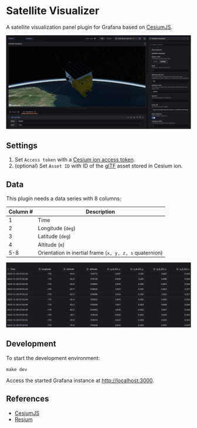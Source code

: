 # Satellite Visualizer

A satellite visualization panel plugin for Grafana based on [CesiumJS](https://cesium.com/platform/cesiumjs/).

![screenshot.png](./src/img/screenshot.png)

## Settings

1. Set `Access token` with a [Cesium ion access token](https://cesium.com/learn/ion/cesium-ion-access-tokens/).
2. (optional) Set `Asset ID` with ID of the [glTF](https://www.khronos.org/gltf/) asset stored in Cesium ion.

## Data

This plugin needs a data series with 8 columns:

| Column # | Description                                             |
| -------- | ------------------------------------------------------- |
| 1        | Time                                                    |
| 2        | Longitude (`deg`)                                       |
| 3        | Latitude (`deg`)                                        |
| 4        | Altitude (`m`)                                          |
| 5-8      | Orientation in inertial frame (`x, y, z, s` quaternion) |

![data.png](./src/img/data.png)

## Development

To start the development environment:

```shell
make dev
```

Access the started Grafana instance at <http://localhost:3000>.

## References

- [CesiumJS](https://cesium.com/platform/cesiumjs/)
- [Resium](https://resium.reearth.io/)
